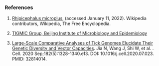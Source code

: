 ### References

1. [Rhipicephalus microplus](https://en.wikipedia.org/w/index.php?title=Rhipicephalus_microplus&oldid=1043917196), (accessed January 11, 2022). Wikipedia contributors, Wikipedia, The Free Encyclopedia.

2. [TIGMIC Group, Beijing Institute of Microbiology and Epidemiology](https://bigd.big.ac.cn/gwh/Assembly/8870/show)

3. [Large-Scale Comparative Analyses of Tick Genomes Elucidate Their Genetic Diversity and Vector Capacities](https://europepmc.org/article/MED/32814014). Jia N, Wang J, Shi W, et al. . Cell. 2020 Sep;182(5):1328-1340.e13. DOI: 10.1016/j.cell.2020.07.023. PMID: 32814014.
